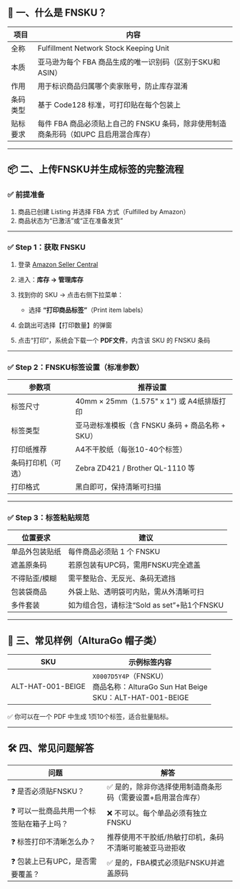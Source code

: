 ## 🧭 一、什么是 FNSKU？

| 项目   | 内容                                                 |
| ---- | -------------------------------------------------- |
| 全称   | Fulfillment Network Stock Keeping Unit             |
| 本质   | 亚马逊为每个 FBA 商品生成的唯一识别码（区别于SKU和ASIN）                 |
| 作用   | 用于标识商品归属哪个卖家账号，防止库存混淆                              |
| 条码类型 | 基于 Code128 标准，可打印贴在每个包装上                           |
| 贴标要求 | 每件 FBA 商品必须贴上自己的 FNSKU 条码，除非使用制造商条形码（如UPC 且启用混合库存） |

---

## 📦 二、上传FNSKU并生成标签的完整流程

### ✅ 前提准备

1. 商品已创建 Listing 并选择 FBA 方式（Fulfilled by Amazon）
2. 商品状态为“已激活”或“正在准备发货”

---

### ✅ Step 1：获取 FNSKU

1. 登录 [Amazon Seller Central](https://sellercentral.amazon.com/)
2. 进入：**库存 → 管理库存**
3. 找到你的 SKU → 点击右侧下拉菜单：

   * 选择 **“打印商品标签”**（Print item labels）
4. 会跳出可选择【打印数量】的弹窗
5. 点击“打印”，系统会下载一个 **PDF文件**，内含该 SKU 的 FNSKU 条码

---

### ✅ Step 2：FNSKU标签设置（标准参数）

| 参数项       | 推荐设置                               |
| --------- | ---------------------------------- |
| 标签尺寸      | 40mm × 25mm（1.575" x 1") 或 A4纸排版打印 |
| 标签类型      | 亚马逊标准模板（含 FNSKU 条码 + 商品名称 + SKU）   |
| 打印纸推荐     | A4不干胶纸（每张10-40个标签）                 |
| 条码打印机（可选） | Zebra ZD421 / Brother QL-1110 等    |
| 打印格式      | 黑白即可，保持清晰可扫描                       |

---

### ✅ Step 3：标签粘贴规范

| 位置要求    | 建议                              |
| ------- | ------------------------------- |
| 单品外包装贴纸 | 每件商品必须贴 1 个 FNSKU               |
| 遮盖原条码   | 若原包装有UPC码，需用FNSKU完全遮盖           |
| 不得贴歪/模糊 | 需平整贴合、无反光、条码无遮挡                 |
| 包装袋商品   | 外袋上贴、透明袋可内贴，需从外清晰可扫             |
| 多件套装    | 如为组合包，请标注“Sold as set”+贴1个FNSKU |

---

## 🧾 三、常见样例（AlturaGo 帽子类）

| SKU               | 示例标签内容                                                                      |
| ----------------- | --------------------------------------------------------------------------- |
| ALT-HAT-001-BEIGE | `X0007D5Y4P`（FNSKU）<br>商品名称：AlturaGo Sun Hat Beige<br>SKU：ALT-HAT-001-BEIGE |

✅ 你可以在一个 PDF 中生成 1页10个标签，适合批量贴标。

---

## 🛠️ 四、常见问题解答

| 问题                    | 解答                              |
| --------------------- | ------------------------------- |
| ❓ 是否必须贴FNSKU？         | ✅ 是的，除非你选择使用制造商条形码（需要设置+启用混合库存） |
| ❓ 可以一批商品共用一个标签贴在箱子上吗？ | ❌ 不可以。每个单品必须有独立 FNSKU           |
| ❓ 标签打印不清晰怎么办？         | 推荐使用不干胶纸/热敏打印机，条码不清晰可能被亚马逊拒收    |
| ❓ 包装上已有UPC，是否需要覆盖？    | ✅ 是的，FBA模式必须贴FNSKU并遮盖原码         |
